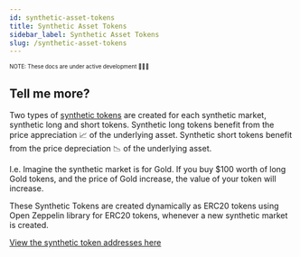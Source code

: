 ```yaml
---
id: synthetic-asset-tokens
title: Synthetic Asset Tokens
sidebar_label: Synthetic Asset Tokens
slug: /synthetic-asset-tokens
---
```


<sub><sup> NOTE: These docs are under active development 👷‍♀️👷 </sup></sub>

## Tell me more?

Two types of [synthetic tokens](/docs/faqs#what-is-a-synthetic-asset) are created for each synthetic market, synthetic long and short tokens. Synthetic long tokens benefit from the price appreciation 📈 of the underlying asset. Synthetic short tokens benefit from the price depreciation 📉 of the underlying asset.

I.e. Imagine the synthetic market is for Gold. If you buy $100 worth of long Gold tokens, and the price of Gold increase, the value of your token will increase.

These Synthetic Tokens are created dynamically as ERC20 tokens using Open Zeppelin library for ERC20 tokens, whenever a new synthetic market is created.

[View the synthetic token addresses here](/docs/addresses)
